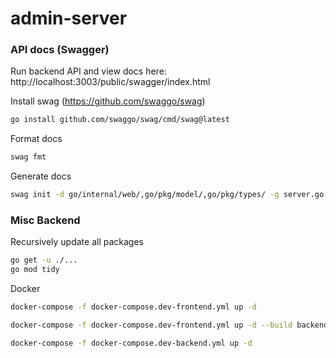 # admin-server

### API docs (Swagger)

Run backend API and view docs here:
http://localhost:3003/public/swagger/index.html

Install swag (https://github.com/swaggo/swag)

```bash
go install github.com/swaggo/swag/cmd/swag@latest
```

Format docs

```bash
swag fmt
```

Generate docs

```bash
swag init -d go/internal/web/,go/pkg/model/,go/pkg/types/ -g server.go --parseInternal -ot yaml,go,json
```

### Misc Backend

Recursively update all packages

```bash
go get -u ./...
go mod tidy
```

Docker
```bash
docker-compose -f docker-compose.dev-frontend.yml up -d
```
```bash
docker-compose -f docker-compose.dev-frontend.yml up -d --build backend
```
```bash
docker-compose -f docker-compose.dev-backend.yml up -d
```
